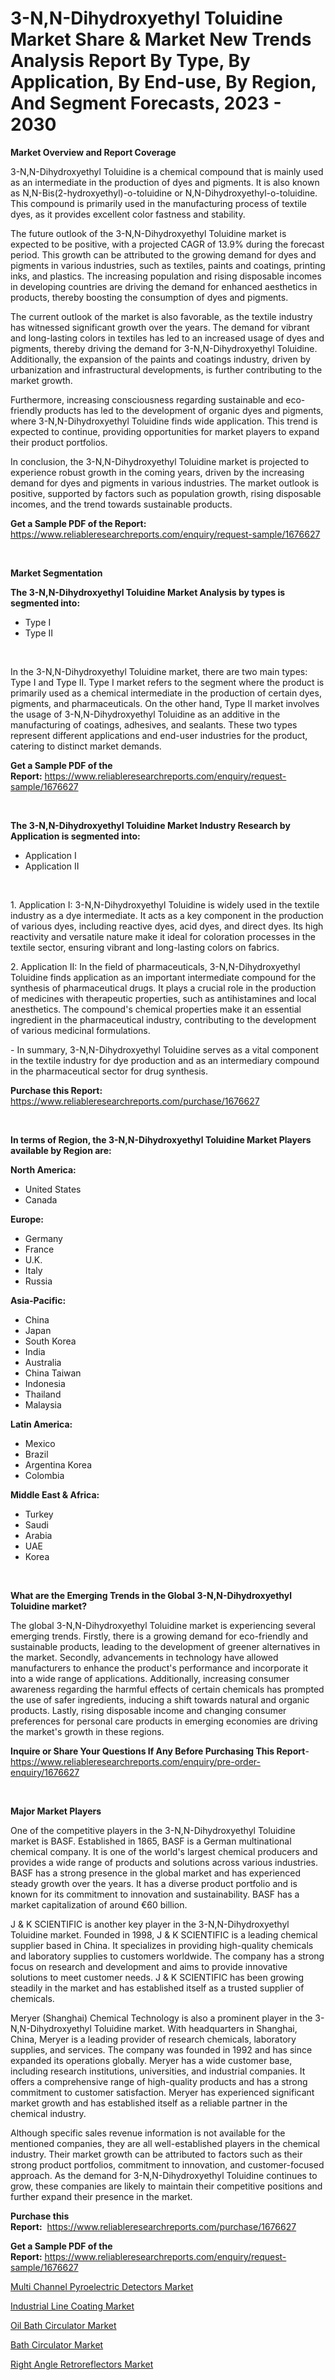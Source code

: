 <p><h1>3-N,N-Dihydroxyethyl Toluidine Market Share & Market New Trends Analysis Report By Type, By Application, By End-use, By Region, And Segment Forecasts, 2023 - 2030</h1></p><p><strong>Market Overview and Report Coverage</strong></p>
<p><p>3-N,N-Dihydroxyethyl Toluidine is a chemical compound that is mainly used as an intermediate in the production of dyes and pigments. It is also known as N,N-Bis(2-hydroxyethyl)-o-toluidine or N,N-Dihydroxyethyl-o-toluidine. This compound is primarily used in the manufacturing process of textile dyes, as it provides excellent color fastness and stability.</p><p>The future outlook of the 3-N,N-Dihydroxyethyl Toluidine market is expected to be positive, with a projected CAGR of 13.9% during the forecast period. This growth can be attributed to the growing demand for dyes and pigments in various industries, such as textiles, paints and coatings, printing inks, and plastics. The increasing population and rising disposable incomes in developing countries are driving the demand for enhanced aesthetics in products, thereby boosting the consumption of dyes and pigments.</p><p>The current outlook of the market is also favorable, as the textile industry has witnessed significant growth over the years. The demand for vibrant and long-lasting colors in textiles has led to an increased usage of dyes and pigments, thereby driving the demand for 3-N,N-Dihydroxyethyl Toluidine. Additionally, the expansion of the paints and coatings industry, driven by urbanization and infrastructural developments, is further contributing to the market growth.</p><p>Furthermore, increasing consciousness regarding sustainable and eco-friendly products has led to the development of organic dyes and pigments, where 3-N,N-Dihydroxyethyl Toluidine finds wide application. This trend is expected to continue, providing opportunities for market players to expand their product portfolios.</p><p>In conclusion, the 3-N,N-Dihydroxyethyl Toluidine market is projected to experience robust growth in the coming years, driven by the increasing demand for dyes and pigments in various industries. The market outlook is positive, supported by factors such as population growth, rising disposable incomes, and the trend towards sustainable products.</p></p>
<p><strong>Get a Sample PDF of the Report:</strong> <a href="https://www.reliableresearchreports.com/enquiry/request-sample/1676627">https://www.reliableresearchreports.com/enquiry/request-sample/1676627</a></p>
<p>&nbsp;</p>
<p><strong>Market Segmentation</strong></p>
<p><strong>The 3-N,N-Dihydroxyethyl Toluidine Market Analysis by types is segmented into:</strong></p>
<p><ul><li>Type I</li><li>Type II</li></ul></p>
<p>&nbsp;</p>
<p><p>In the 3-N,N-Dihydroxyethyl Toluidine market, there are two main types: Type I and Type II. Type I market refers to the segment where the product is primarily used as a chemical intermediate in the production of certain dyes, pigments, and pharmaceuticals. On the other hand, Type II market involves the usage of 3-N,N-Dihydroxyethyl Toluidine as an additive in the manufacturing of coatings, adhesives, and sealants. These two types represent different applications and end-user industries for the product, catering to distinct market demands.</p></p>
<p><strong>Get a Sample PDF of the Report:</strong>&nbsp;<a href="https://www.reliableresearchreports.com/enquiry/request-sample/1676627">https://www.reliableresearchreports.com/enquiry/request-sample/1676627</a></p>
<p>&nbsp;</p>
<p><strong>The 3-N,N-Dihydroxyethyl Toluidine Market Industry Research by Application is segmented into:</strong></p>
<p><ul><li>Application I</li><li>Application II</li></ul></p>
<p>&nbsp;</p>
<p><p>1. Application I: 3-N,N-Dihydroxyethyl Toluidine is widely used in the textile industry as a dye intermediate. It acts as a key component in the production of various dyes, including reactive dyes, acid dyes, and direct dyes. Its high reactivity and versatile nature make it ideal for coloration processes in the textile sector, ensuring vibrant and long-lasting colors on fabrics.</p><p>2. Application II: In the field of pharmaceuticals, 3-N,N-Dihydroxyethyl Toluidine finds application as an important intermediate compound for the synthesis of pharmaceutical drugs. It plays a crucial role in the production of medicines with therapeutic properties, such as antihistamines and local anesthetics. The compound's chemical properties make it an essential ingredient in the pharmaceutical industry, contributing to the development of various medicinal formulations.</p><p>- In summary, 3-N,N-Dihydroxyethyl Toluidine serves as a vital component in the textile industry for dye production and as an intermediary compound in the pharmaceutical sector for drug synthesis.</p></p>
<p><strong>Purchase this Report:</strong>&nbsp; <a href="https://www.reliableresearchreports.com/purchase/1676627">https://www.reliableresearchreports.com/purchase/1676627</a></p>
<p>&nbsp;</p>
<p><strong>In terms of Region, the 3-N,N-Dihydroxyethyl Toluidine Market Players available by Region are:</strong></p>
<p>
    <p> <strong> North America: </strong>
        <ul>
            <li>United States</li>
            <li>Canada</li>
        </ul>
        </p> 
    <p> <strong> Europe: </strong>
        <ul>
            <li>Germany</li>
            <li>France</li>
            <li>U.K.</li>
            <li>Italy</li>
            <li>Russia</li>
        </ul>
        </p> 
    <p> <strong> Asia-Pacific: </strong>
        <ul>
            <li>China</li>
            <li>Japan</li>
            <li>South Korea</li>
            <li>India</li>
            <li>Australia</li>
            <li>China Taiwan</li>
            <li>Indonesia</li>
            <li>Thailand</li>
            <li>Malaysia</li>
        </ul>
        </p> 
    <p> <strong> Latin America: </strong>
        <ul>
            <li>Mexico</li>
            <li>Brazil</li>
            <li>Argentina Korea</li>
            <li>Colombia</li>
        </ul>
        </p> 
    <p> <strong> Middle East & Africa: </strong>
        <ul>
            <li>Turkey</li>
            <li>Saudi</li>
            <li>Arabia</li>
            <li>UAE</li>
            <li>Korea</li>
        </ul>
    </p>
    </p>
<p>&nbsp;</p>
<p><strong>What are the Emerging Trends in the Global 3-N,N-Dihydroxyethyl Toluidine market?</strong></p>
<p><p>The global 3-N,N-Dihydroxyethyl Toluidine market is experiencing several emerging trends. Firstly, there is a growing demand for eco-friendly and sustainable products, leading to the development of greener alternatives in the market. Secondly, advancements in technology have allowed manufacturers to enhance the product's performance and incorporate it into a wide range of applications. Additionally, increasing consumer awareness regarding the harmful effects of certain chemicals has prompted the use of safer ingredients, inducing a shift towards natural and organic products. Lastly, rising disposable income and changing consumer preferences for personal care products in emerging economies are driving the market's growth in these regions.</p></p>
<p><strong>Inquire or Share Your Questions If Any Before Purchasing This Report</strong>- <a href="https://www.reliableresearchreports.com/enquiry/pre-order-enquiry/1676627">https://www.reliableresearchreports.com/enquiry/pre-order-enquiry/1676627</a></p>
<p>&nbsp;</p>
<p><strong>Major Market Players</strong></p>
<p><p>One of the competitive players in the 3-N,N-Dihydroxyethyl Toluidine market is BASF. Established in 1865, BASF is a German multinational chemical company. It is one of the world's largest chemical producers and provides a wide range of products and solutions across various industries. BASF has a strong presence in the global market and has experienced steady growth over the years. It has a diverse product portfolio and is known for its commitment to innovation and sustainability. BASF has a market capitalization of around €60 billion.</p><p>J & K SCIENTIFIC is another key player in the 3-N,N-Dihydroxyethyl Toluidine market. Founded in 1998, J & K SCIENTIFIC is a leading chemical supplier based in China. It specializes in providing high-quality chemicals and laboratory supplies to customers worldwide. The company has a strong focus on research and development and aims to provide innovative solutions to meet customer needs. J & K SCIENTIFIC has been growing steadily in the market and has established itself as a trusted supplier of chemicals.</p><p>Meryer (Shanghai) Chemical Technology is also a prominent player in the 3-N,N-Dihydroxyethyl Toluidine market. With headquarters in Shanghai, China, Meryer is a leading provider of research chemicals, laboratory supplies, and services. The company was founded in 1992 and has since expanded its operations globally. Meryer has a wide customer base, including research institutions, universities, and industrial companies. It offers a comprehensive range of high-quality products and has a strong commitment to customer satisfaction. Meryer has experienced significant market growth and has established itself as a reliable partner in the chemical industry.</p><p>Although specific sales revenue information is not available for the mentioned companies, they are all well-established players in the chemical industry. Their market growth can be attributed to factors such as their strong product portfolios, commitment to innovation, and customer-focused approach. As the demand for 3-N,N-Dihydroxyethyl Toluidine continues to grow, these companies are likely to maintain their competitive positions and further expand their presence in the market.</p></p>
<p><strong>Purchase this Report:</strong>&nbsp;&nbsp;<a href="https://www.reliableresearchreports.com/purchase/1676627">https://www.reliableresearchreports.com/purchase/1676627</a></p>
<p></p>
<p><strong>Get a Sample PDF of the Report:</strong>&nbsp;<a href="https://www.reliableresearchreports.com/enquiry/request-sample/1676627">https://www.reliableresearchreports.com/enquiry/request-sample/1676627</a></p>
<p><p><a href="https://www.linkedin.com/pulse/multi-channel-pyroelectric-detectors-market-size-share-amp/">Multi Channel Pyroelectric Detectors Market</a></p><p><a href="https://github.com/Chiragrp23/Market-Research-Report-List-1/blob/main/industrial-line-coating-market.md">Industrial Line Coating Market</a></p><p><a href="https://medium.com/@mariablack1944/oil-bath-circulator-market-size-growth-forecast-2023-2030-75af3c05f572">Oil Bath Circulator Market</a></p><p><a href="https://medium.com/@rebeccabower1903/bath-circulator-market-size-growth-forecast-2023-2030-62ccc418812b">Bath Circulator Market</a></p><p><a href="https://www.linkedin.com/pulse/right-angle-retroreflectors-market-share-amp-new/">Right Angle Retroreflectors Market</a></p></p>
